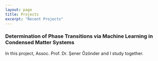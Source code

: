 ```yaml
---
layout: page
title: Projects
excerpt: "Recent Projects"
---
```


### Determination of Phase Transitions via Machine Learning in Condensed Matter Systems
In this project, Assoc. Prof. Dr. Şener Özönder and I study together. 
